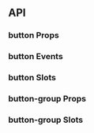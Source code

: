 ## API

### button Props

<field-table :data="btnProps"/>

### button Events

<field-table :data="btnEmits" type="emits" />

### button Slots

<field-table :data="btnSlots"  type="slots"/>

### button-group Props

<field-table :data="groupProps" />

### button-group Slots

<field-table :data="groupSlots"  type="slots"/>

<script setup>
import { ref } from 'vue';
const btnProps = ref([
  {
    name: 'type',
    desc: '按钮的类型，分为五种：次要按钮、主要按钮、虚框按钮、线性按钮、文字按钮。',
    type: 'ButtonTypes',
    value: "`'secondary'`",
  },
  {
    name: 'shape',
    desc: '按钮的形状',
    type: 'BorderShape',
    value: '-',
  },
  {
    name: 'status',
    desc: '按钮的状态',
    type: "'normal' | 'warning' | 'success' | 'danger'",
    value: "`'normal'`",
  },
  {
    name: 'size',
    desc: '按钮的尺寸',
    type: "'mini' | 'small' | 'medium' | 'large'",
    value: "`'medium'`",
  },
  {
    name: 'long',
    desc: '按钮的宽度是否随容器自适应。',
    type: 'boolean',
    value: '`false`',
  },
  {
    name: 'loading',
    desc: '按钮是否为加载中状态',
    type: 'boolean',
    value: '`false`',
  },
  {
    name: 'disabled',
    desc: '按钮是否禁用',
    type: 'boolean',
    value: '`false`',
  },
  {
    name: 'html-type',
    desc: '设置 button 的原生 type 属性，可选值参考 HTML标准',
    type: 'string',
    value: "`'button'`",
  },
  {
    name: 'autofocus',
    desc: '设置 button 的原生 autofocus 属性，可选值参考 HTML标准',
    type: 'boolean',
    value: '`false`',
  },
  {
    name: 'href',
    desc: '设置跳转链接。设置此属性时，按钮渲染为a标签。',
    type: 'string',
    value: '-',
  },
]);
const btnEmits = ref([
  {
    name: 'click',
    desc: '点击按钮时触发',
    type: '(ev: MouseEvent) => void',
    value: '-',
  },
]);
const btnSlots = ref([
  {
    name: 'default',
    desc: '内容',
    type: '-',
    value: '-',
  },
  {
    name: 'icon',
    desc: '图标',
    type: '-',
    value: '-',
  },
]);
const groupProps = ref([
  {
    name: 'type',
    desc: '按钮的类型，分为五种：次要按钮、主要按钮、虚框按钮、线性按钮、文字按钮。',
    type: 'ButtonTypes',
    value: '-',
  },
  {
    name: 'status',
    desc: '按钮的状态',
    type: "'normal' | 'warning' | 'success' | 'danger'",
    value: '-',
  },
  {
    name: 'shape',
    desc: '按钮的形状',
    type: 'BorderShape',
    value: '-',
  },
  {
    name: 'size',
    desc: '按钮的尺寸',
    type: "'mini' | 'small' | 'medium' | 'large'",
    value: '-',
  },
  {
    name: 'disabled',
    desc: '全部子按钮是否禁用',
    type: 'boolean',
    value: '`false`',
  },
]);
const groupSlots = ref([
  {
    name: 'default',
    desc: '内容',
    type: '-',
    value: '-',
  }
]);
</script>
